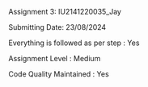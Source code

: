 Assignment 3: IU2141220035_Jay

Submitting Date: 23/08/2024

Everything is followed as per step : Yes

Assignment Level : Medium

Code Quality Maintained : Yes

